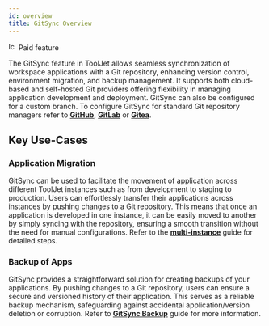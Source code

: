 ```yaml
---
id: overview
title: GitSync Overview
---
```


<div className="badge badge--primary heading-badge">   
  <img 
    src="/img/badge-icons/premium.svg" 
    alt="Icon" 
    width="16" 
    height="16" 
  />
 <span>Paid feature</span>
</div>

The GitSync feature in ToolJet allows seamless synchronization of workspace applications with a Git repository, enhancing version control, environment migration, and backup management. It supports both cloud-based and self-hosted Git providers offering flexibility in managing application development and deployment. GitSync can also be configured for a custom branch. To configure GitSync for standard Git repository managers refer to **[GitHub](/docs/development-lifecycle/gitsync/configure-gitsync/github)**, **[GitLab](/docs/development-lifecycle/gitsync/configure-gitsync/gitlab)** or **[Gitea](/docs/development-lifecycle/gitsync/configure-gitsync/gitea)**.

## Key Use-Cases

### Application Migration

GitSync can be used to facilitate the movement of application across different ToolJet instances such as from development to staging to production. Users can effortlessly transfer their applications across instances by pushing changes to a Git repository. This means that once an application is developed in one instance, it can be easily moved to another by simply syncing with the repository, ensuring a smooth transition without the need for manual configurations. Refer to the **[multi-instance](/docs/development-lifecycle/gitsync/gitsync-config)** guide for detailed steps.

### Backup of Apps

GitSync provides a straightforward solution for creating backups of your applications. By pushing changes to a Git repository, users can ensure a secure and versioned history of their application. This serves as a reliable backup mechanism, safeguarding against accidental application/version deletion or corruption. Refer to **[GitSync Backup](/docs/development-lifecycle/backup/gitsync-backup)** guide for more information.
